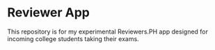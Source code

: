 # Reviewer App
This repository is for my experimental Reviewers.PH app designed for incoming college students taking their exams.
